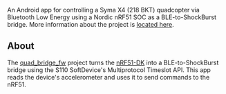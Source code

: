 An Android app for controlling a Syma X4 (218 BKT) quadcopter via Bluetooth Low Energy using a Nordic nRF51 SOC as a BLE-to-ShockBurst bridge. More information about the project is [located here](http://inductivekickback.blogspot.com/2015/11/ble-to-shockburst-bridge-for-syma-x4.html).

## About
The [quad_bridge_fw](https://github.com/inductivekickback/quad_bridge_fw) project turns the [nRF51-DK](http://www.digikey.com/product-detail/en/NRF51-DK/1490-1038-ND/5022449) into a BLE-to-ShockBurst bridge using the S110 SoftDevice's Multiprotocol Timeslot API. This app reads the device's accelerometer and uses it to send commands to the nRF51.
